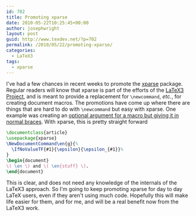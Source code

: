 ```yaml
---
id: 702
title: Promoting xparse
date: 2010-05-22T10:25:45+00:00
author: josephwright
layout: post
guid: http://www.texdev.net/?p=702
permalink: /2010/05/22/promoting-xparse/
categories:
  - LaTeX3
tags:
  - xparse
---
```

I've had a few chances in recent weeks to promote the [xparse](http://ctan.org/pkg/xparse) package.  Regular readers will know that xparse is part of the efforts of the [LaTeX3 Project](http://www.latex-project.org/latex3.html), and is meant to provide a replacement for `\newcommand`, _etc._, for creating document macros. The promotions have come up where there are things that are hard to do with `\newcommand` but easy with xparse. One example was creating an [optional argument for a macro but giving it in normal braces](http://www.latex-community.org/forum/viewtopic.php?f=46&amp;t=8881). With xparse, this is pretty straight forward

<!-- {% raw %} -->
```latex
\documentclass{article}
\usepackage{xparse}
\NewDocumentCommand\en{g}{%
  \IfNoValueTF{#1}{\epsilon}{\epsilon_{#1}}%
}
\begin{document}
\( \en \) and \( \en{stuff} \).
\end{document}
```
<!-- {% endraw %} -->

This is clear, and does not need any knowledge of the internals of the LaTeX3 approach. So I'm going to keep promoting xparse for day to day LaTeX users, even if they aren't using much code. Hopefully this will make life easier for them, and for me, and will be a real benefit now from the LaTeX3 work.
